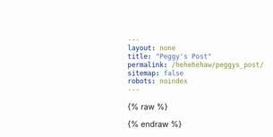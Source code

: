 ```yaml
---
layout: none
title: "Peggy's Post"
permalink: /hehehehaw/peggys_post/
sitemap: false
robots: noindex
---
```


<link rel="stylesheet" href="/assets/css/unity-game.css">

<canvas id="unity-canvas"></canvas>
<div id="bar"><div id="fill"></div></div>
<noscript style="color:#fff;position:fixed;left:10px;top:10px;z-index:9999">
  Please enable JavaScript to play the game.
</noscript>

{% raw %}
<script src="/assets/js/unity-utils.js"></script>
<!-- Unity loader from CDN (original build) -->
<script src="https://cdn.zihaofu245.me/peggy_post/Build/peggys_post.loader.js"></script>
<script>
  (function(){
    const canvas = document.getElementById('unity-canvas');
    const fill = document.getElementById('fill');
    const buildUrl = 'https://cdn.zihaofu245.me/peggy_post/Build';
    const config = {
      dataUrl:      `${buildUrl}/peggys_post.unityweb`,
      frameworkUrl: `${buildUrl}/peggys_post.framework.js.unityweb`,
      codeUrl:      `${buildUrl}/peggys_post.wasm.unityweb`,
      // streamingAssetsUrl: 'https://cdn.zihaofu245.me/build/StreamingAssets', // if used
      companyName: 'digitarium',
      productName: "Peggy's Post",
      productVersion: '1.0'
    };
    function onProgress(p){
      if (fill) fill.style.width = (p * 100).toFixed(0) + '%';
    }
    function boot(){
      UnityPage.startUnity({ canvas, config, onProgress }).then(instance => {
        if (instance && fill && fill.parentElement) fill.parentElement.style.display = 'none';
      });
    }
    if (document.readyState === 'complete' || document.readyState === 'interactive') {
      setTimeout(boot, 0);
    } else {
      document.addEventListener('DOMContentLoaded', boot);
    }
  })();
</script>
{% endraw %}